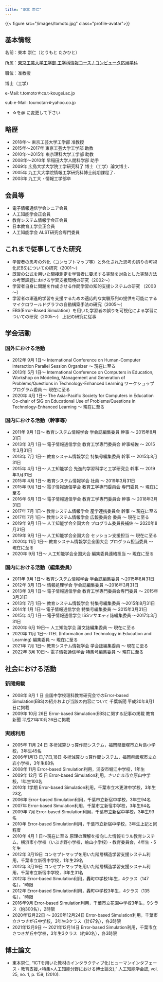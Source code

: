```yaml
---
title: "東本 崇仁"
---
```


{{< figure src="/images/tomoto.jpg" class="profile-avatar">}}

## 基本情報

名前：東本 崇仁（とうもと たかひと）

所属：[東京工芸大学工学部 工学科情報コース / コンピュータ応用学科](https://www.t-kougei.ac.jp/)

職位：准教授

博士（工学）

e-Mail: t.tomoto☆cs.t-kougei.ac.jp

sub e-Mail: toumotan☆yahoo.co.jp

- ☆を@ に変更して下さい

## 略歴
* 2018年～ 東京工芸大学工学部 准教授
* 2015年～2017年 東京工芸大学工学部 助教
* 2010年～2015年 東京理科大学工学部 助教
* 2008年～2010年 早稲田大学人間科学部 助手
* 2009年 広島大学大学院工学研究科了 博士（工学）論文博士．
* 2005年 九工大大学院情報工学研究科博士前期課程了．
* 2003年 九工大・情報工学部卒

## 会員等
- 電子情報通信学会シニア会員
- 人工知能学会正会員
- 教育システム情報学会正会員
- 日本教育工学会正会員
- 人工知能学会 ALST研究会専門委員

## これまで従事してきた研究
* 学習者の思考の外化（コンセプトマップ等）と外化された思考の誤りの可視化(EBS)についての研究（2001～）
* 既習の公式を用いた間接測定を学習者に要求する実験を対象とした実験方法の考案課題における学習支援環境の研究（2002～）
* 学習者自身に問題を作成させる作問学習の知的支援システムの研究 （2003～）
* 学習者の漸進的学習を支援するための適応的な実験系列の提供を可能にするマイクロワールドグラフの自動構築手法の研究（2005～）
* EBS(Error-Based Simulation）を用いた学習者の誤りを可視化による学習についての研究（2005～）
上記の研究に従事

## 学会活動
### 国外における活動
* 2012年 9月 1日～ International Conference on Human-Computer Interaction Parallel Session Organizer ～ 現在に至る
* 2013年 5月 1日～ International Conference on Computers in Education, Workshop on Modeling, Management and Generation of Problems/Questions in Technology-Enhanced Learning ワークショッププログラム委員 ～ 現在に至る
* 2020年 4月 1日～ The Asia-Pacific Society for Computers in Education Co-chair of SIG on Educational Use of Problems/Questions in Technology-Enhanced Learning ～ 現在に至る

### 国内における活動（幹事等）
* 2011年 9月 1日～ 教育システム情報学会 学会誌編集委員 幹事 ～ 2015年8月31日
* 2013年 3月 1日～ 電子情報通信学会 教育工学専門委員会 幹事補佐 ～ 2015年3月31日
* 2013年 7月 1日～ 教育システム情報学会 特集号編集委員 幹事 ～ 2015年8月31日
* 2015年 4月 1日～ 人工知能学会 先進的学習科学と工学研究会 幹事 ～ 2019年3月31日
* 2015年 4月 1日～ 教育システム情報学会 社員 ～ 2019年3月31日
* 2015年 9月 1日〜 電子情報通信学会 教育工学専門委員会 専門委員 〜 現在に至る
* 2016年 6月 1日～ 電子情報通信学会 教育工学専門委員会 幹事 ～ 2018年3月31日
* 2017年 7月 1日〜 教育システム情報学会 産学連携委員会 幹事 〜 現在に至る
* 2017年 7月 1日〜 教育システム情報学会 広報委員会 委員 〜 現在に至る
* 2019年 9月 1日～ 人工知能学会全国大会 プログラム委員長補佐 ～ 2020年8月31日
* 2019年 9月 1日～ 人工知能学会全国大会 セッション支援担当 〜 現在に至る
* 2020年 11月 1日〜 教育システム情報学会全国大会 プログラム担当委員 〜 現在に至る
* 2020年 9月 1日～ 人工知能学会全国大会 編集委員連絡担当 〜 現在に至る

### 国内における活動（編集委員）
* 2011年 9月 1日～ 教育システム情報学会 学会誌編集委員 ～2015年8月31日
* 2012年 3月 1日～ 情報処理学会 学会誌編集委員 ～2016年3月31日
* 2013年 3月 1日～ 電子情報通信学会 教育工学専門委員会専門委員 ～ 2015年3月31日
* 2013年 7月 1日～ 教育システム情報学会 特集号編集委員 ～2015年8月31日
* 2014年 1月 1日～ 電子情報通信学会 特集号編集委員 ～ 2015年3月31日
* 2015年 4月 1日～ 電子情報通信学会 ISSソサエティ誌編集委員 ～2017年3月31日
* 2020年 6月 19日～ 人工知能学会 論文誌編集委員 ～ 現在に至る
* 2020年 11月 1日〜 ITEL (Information and Technology in Education and Learning) 編集委員 〜 現在に至る
* 2021年 7月 1日〜 教育システム情報学会 学会誌編集委員 ～ 現在に至る
* 2022年 3月 10日～ 電子情報通信学会 特集号編集委員 ～ 現在に至る
<!-- * 2022年 3月 10日～ 電子情報通信学会 特集号編集委員 ～ 2023年2月1日 -->

## 社会における活動
### 新聞掲載
* 2008年 8月 1 日 全国中学校理科教育研究会でのError-based Simulation(EBS)の紹介および当該の内容について 千葉新聞 平成20年8月1日に掲載
* 2009年 10月 26日 Error-based Simulation(EBS)に関する記事の掲載 教育新聞 平成21年10月26日に掲載

### 実践利用
* 2005年 11月 24 日 多桁減算ひっ算作問システム，福岡県飯塚市立片島小学校，3年生45名
* 2006年1月13 日,17日,18日 多桁減算ひっ算作問システム，福岡県飯塚市立立岩小学校，3年生88名
* 2008年 11月 Error-based Simulation利用，浦安市堀江中学校，1年生
* 2009年 12月 15 日 Error-based Simulation利用，さいたま市立原山中学校，1年生100名
* 2010年 1学期 Error-based Simulation利用，千葉市立木更津中学校，3年生23名
* 2006年 Error-based Simulation利用，千葉市立新宿中学校，3年生94名
* 2007年 Error-based Simulation利用，千葉市立新宿中学校，3年生94名
* 2009年 7月 Error-based Simulation利用，千葉市立新宿中学校，3年生93名
* 2010年 Error-based Simulation利用，千葉市立新宿中学校，3年生上記と同程度
* 2010年 4月 1 日～現在に至る 原理の理解を指向した情報モラル教育システム，横浜市小学校（いぶき野小学校，嶮山小学校）・教育委員会，4年生・5年生
* 2012年 3月19日 コンセプトマップを用いた階層構造学習支援システム利用，千葉市立新宿中学校，1年生29名
* 2012年 3月19日 コンセプトマップを用いた階層構造学習支援システム利用，千葉市立新宿中学校，3年生31名
* 2012年 Error-based Simulation利用，轟町中学校1年生，4クラス（147名），1時限
* 2012年 Error-based Simulation利用，轟町中学校3年生，4クラス（135名），1時限
* 2016年9月 Error-based Simulation利用，千葉市立花園中学校3年生，9クラス（約300名），2時限
* 2020年12月22日 〜 2020年12月24日 Error-based Simulation利用，千葉市立さつきが丘中学校，3年生3クラス（計67名），各2時限
* 2021年12月9日 〜 2021年12月14日 Error-based Simulation利用，千葉市立さつきが丘中学校，3年生3クラス（約90名），各3時限

## 博士論文
* 東本崇仁, “ICTを用いた教材のインタラクティブ化(ヒューマンインタフェース・教育支援,&lt;特集>人工知能分野における博士論文),” 人工知能学会誌, vol. 25, no. 1, p. 159, (2010).
